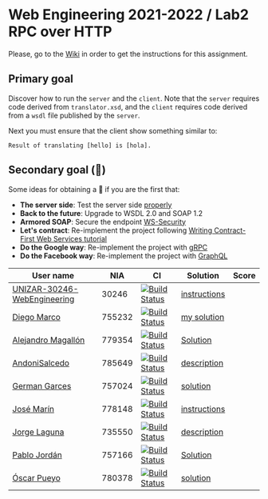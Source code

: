 # Web Engineering 2021-2022 / Lab2 RPC over HTTP

Please, go to the [Wiki](https://github.com/UNIZAR-30246-WebEngineering/lab2-rpc-over-http/wiki) in order to get the instructions for this assignment.

## Primary goal

Discover how to run the `server` and the `client`. 
Note that the `server` requires code derived from `translator.xsd`, 
and the `client` requires code derived from a `wsdl` file published by the `server`. 

Next you must ensure that the client show something similar to:
```
Result of translating [hello] is [hola].
```

## Secondary goal (:gift:)

Some ideas for obtaining a :gift: if you are the first that:

- **The server side**: Test the server side [properly](https://docs.spring.io/spring-ws/docs/3.1.1/reference/html/#_server_side_testing)
- **Back to the future**: Upgrade to WSDL 2.0 and SOAP 1.2
- **Armored SOAP**: Secure the endpoint [WS-Security](https://docs.spring.io/spring-ws/docs/3.1.1/reference/html/#security)
- **Let's contract**: Re-implement the project following [Writing Contract-First Web Services tutorial](https://docs.spring.io/spring-ws/docs/3.1.1/reference/html/#tutorial)
- **Do the Google way**: Re-implement the project with [gRPC](https://yidongnan.github.io/grpc-spring-boot-starter/en/)
- **Do the Facebook way**: Re-implement the project with [GraphQL](https://www.graphql-java.com/tutorials/getting-started-with-spring-boot/)

User name | NIA | CI | Solution |Score
----------|-----|----------|-----|----
[UNIZAR-30246-WebEngineering](https://github.com/UNIZAR-30246-WebEngineering/lab2-rpc-over-http) |30246 | [![Build Status](https://github.com/UNIZAR-30246-WebEngineering/lab2-rpc-over-http/actions/workflows/ci.yml/badge.svg)](https://github.com/UNIZAR-30246-WebEngineering/lab2-rpc-over-http/actions/workflows/ci.yml) | [instructions](https://github.com/UNIZAR-30246-WebEngineering/lab2-rpc-over-http/wiki)
[Diego Marco](https://github.com/dmarcob/lab2-rpc-over-http/tree/work) | 755232 | [![Build Status](https://github.com/dmarcob/lab2-rpc-over-http/actions/workflows/ci.yml/badge.svg)](https://github.com/dmarcob/lab2-rpc-over-http/actions/workflows/ci.yml) | [my solution](https://github.com/dmarcob/lab2-rpc-over-http/blob/work/SOLUTION.md)
[Alejandro Magallón](https://github.com/alecron/lab2-rpc-over-http/tree/work) | 779354 | [![Build Status](https://github.com/alecron/lab2-rpc-over-http/actions/workflows/ci.yml/badge.svg)](https://github.com/alecron/lab2-rpc-over-http/actions/workflows/ci.yml) | [Solution](https://github.com/alecron/lab2-rpc-over-http/blob/work/solucion.md)
[AndoniSalcedo](https://github.com/AndoniSalcedo/lab2-rpc-over-http/tree/work) | 785649 |  [![Build Status](https://github.com/AndoniSalcedo/lab2-rpc-over-http/actions/workflows/ci.yml/badge.svg)](https://github.com/AndoniSalcedo/lab2-rpc-over-http/actions/workflows/ci.yml) | [description](https://github.com/AndoniSalcedo/lab2-rpc-over-http/blob/work/documentacion.md)
[German Garces](https://github.com/fntkg/lab2-rpc-over-http/tree/work) | 757024 | [![Build Status](https://github.com/fntkg/lab2-rpc-over-http/actions/workflows/ci.yml/badge.svg?branch=work)](https://github.com/fntkg/lab2-rpc-over-http/actions/workflows/ci.yml) | [solution](https://github.com/fntkg/lab2-rpc-over-http/blob/work/solution.md)
[José Marín](https://github.com/jmarindiez/lab2-rpc-over-http/tree/work) |778148 | [![Build Status](https://github.com/jmarindiez/lab2-rpc-over-http/actions/workflows/ci.yml/badge.svg)](https://github.com/jmarindiez/lab2-rpc-over-http/actions/workflows/ci.yml) | [instructions](https://github.com/jmarindiez/lab2-rpc-over-http/blob/work/instructions.md)
[Jorge Laguna](https://github.com/topopelon/lab2-rpc-over-http/tree/work) | 735550 | [![Build Status](https://github.com/topopelon/lab2-rpc-over-http/actions/workflows/ci.yml/badge.svg)](https://github.com/topopelon/lab2-rpc-over-http/actions/workflows/ci.yml) | [description](https://github.com/topopelon/lab2-rpc-over-http/blob/main/description.md)
[Pablo Jordán](https://github.com/pabloJordan24/lab2-rpc-over-http/tree/work) | 757166 | [![Build Status](https://github.com/pabloJordan24/lab2-rpc-over-http/actions/workflows/ci.yml/badge.svg)](https://github.com/pabloJordan24/lab2-rpc-over-http/actions/workflows/ci.yml) | [Solution](https://github.com/pabloJordan24/lab2-rpc-over-http/blob/work/solution.md)
[Óscar Pueyo](https://github.com/iksopo/lab2-rpc-over-http/tree/work) | 780378 | [![Build Status](https://github.com/iksopo/lab2-rpc-over-http/actions/workflows/ci.yml/badge.svg)](https://github.com/iksopo/lab2-rpc-over-http/actions/workflows/ci.yml) | [solution](https://github.com/iksopo/lab2-rpc-over-http/blob/work/solution.md)
